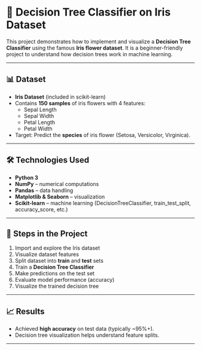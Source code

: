 # 🌳 Decision Tree Classifier on Iris Dataset  

This project demonstrates how to implement and visualize a **Decision Tree Classifier** using the famous **Iris flower dataset**. 
It is a beginner-friendly project to understand how decision trees work in machine learning.  

---

## 📊 Dataset  
- **Iris Dataset** (included in scikit-learn)  
- Contains **150 samples** of iris flowers with 4 features:  
  - Sepal Length  
  - Sepal Width  
  - Petal Length  
  - Petal Width  
- Target: Predict the **species** of iris flower (Setosa, Versicolor, Virginica).  

---

## 🛠️ Technologies Used  
- **Python 3**  
- **NumPy** – numerical computations  
- **Pandas** – data handling  
- **Matplotlib & Seaborn** – visualization  
- **Scikit-learn** – machine learning (DecisionTreeClassifier, train_test_split, accuracy_score, etc.)  

---

## 🚀 Steps in the Project  
1. Import and explore the Iris dataset  
2. Visualize dataset features  
3. Split dataset into **train** and **test** sets  
4. Train a **Decision Tree Classifier**  
5. Make predictions on the test set  
6. Evaluate model performance (accuracy)  
7. Visualize the trained decision tree  

---

## 📈 Results  
- Achieved **high accuracy** on test data (typically ~95%+).  
- Decision tree visualization helps understand feature splits.  

---
